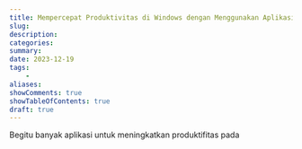 ```yaml
---
title: Mempercepat Produktivitas di Windows dengan Menggunakan Aplikasi Berouoj   
slug: 
description:  
categories: 
summary: 
date: 2023-12-19
tags: 
    -
aliases: 
showComments: true
showTableOfContents: true
draft: true
---
```


Begitu banyak aplikasi untuk meningkatkan produktifitas pada 